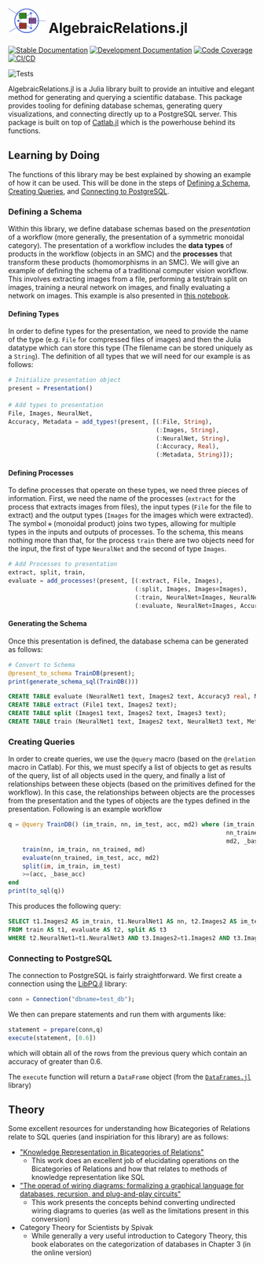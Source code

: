 # <img src="docs/src/assets/logo.png" width="15%"> AlgebraicRelations.jl

[![Stable Documentation](https://img.shields.io/badge/docs-stable-blue.svg)](https://AlgebraicJulia.github.io/AlgebraicRelations.jl/stable)
[![Development Documentation](https://img.shields.io/badge/docs-dev-blue.svg)](https://AlgebraicJulia.github.io/AlgebraicRelations.jl/dev)
[![Code Coverage](https://codecov.io/gh/AlgebraicJulia/AlgebraicRelations.jl/branch/main/graph/badge.svg)](https://codecov.io/gh/AlgebraicJulia/AlgebraicRelations.jl)
[![CI/CD](https://github.com/AlgebraicJulia/AlgebraicRelations.jl/actions/workflows/julia_ci.yml/badge.svg)](https://github.com/AlgebraicJulia/AlgebraicRelations.jl/actions/workflows/julia_ci.yml)

![Tests](https://github.com/AlgebraicJulia/AlgebraicRelations.jl/workflows/Tests/badge.svg)

AlgebraicRelations.jl is a Julia library built to provide an intuitive and
elegant method for generating and querying a scientific database. This
package provides tooling for defining database schemas,
generating query visualizations, and connecting directly up to a PostgreSQL
server. This package is built on top of
[Catlab.jl](https://github.com/AlgebraicJulia/Catlab.jl) which is the
powerhouse behind its functions.

## Learning by Doing

The functions of this library may be best explained by showing an example
of how it can be used. This will be done in the steps of [Defining a
Schema](#defining-a-schema), [Creating Queries](#creating-queries), and
[Connecting to PostgreSQL](#connecting-to-postgresql).

### Defining a Schema

Within this library, we define database schemas based on the _presentation_ of a
workflow (more generally, the presentation of a symmetric monoidal category).
The presentation of a workflow includes the **data types** of products in the
workflow (objects in an SMC) and the **processes** that transform these products
(homomorphisms in an SMC). We will give an example of defining the schema of a
traditional computer vision workflow. This involves extracting images from a
file, performing a test/train split on images, training a neural network on
images, and finally evaluating a network on images. This example is also
presented in [this notebook](examples/ml_workflow_demo/ml_demo.ipynb).

#### Defining Types

In order to define types for the presentation, we need to provide the name of
the type (e.g. `File` for compressed files of images) and then the Julia
datatype which can store this type (The filename can be stored uniquely as a
`String`). The definition of all types that we will need for our example is as
follows:

```julia
# Initialize presentation object
present = Presentation()

# Add types to presentation
File, Images, NeuralNet,
Accuracy, Metadata = add_types!(present, [(:File, String),
                                          (:Images, String),
                                          (:NeuralNet, String),
                                          (:Accuracy, Real),
                                          (:Metadata, String)]);
```

#### Defining Processes

To define processes that operate on these types, we need three pieces of
information. First, we need the name of the processes (`extract` for the
process that extracts images from files), the input types (`File` for the file
to extract) and the output types (`Images` for the images which were
extracted). The symbol `⊗` (monoidal product) joins two types, allowing for multiple types
in the inputs and outputs of processes. To the schema, this means nothing more than that,
for the process `train` there are two objects need for the input, the first of
type `NeuralNet` and the second of type `Images`.

```julia
# Add Processes to presentation
extract, split, train,
evaluate = add_processes!(present, [(:extract, File, Images),
                                    (:split, Images, Images⊗Images),
                                    (:train, NeuralNet⊗Images, NeuralNet⊗Metadata),
                                    (:evaluate, NeuralNet⊗Images, Accuracy⊗Metadata)]);
```

#### Generating the Schema

Once this presentation is defined, the database schema can be generated as follows:

```julia
# Convert to Schema
@present_to_schema TrainDB(present);
print(generate_schema_sql(TrainDB()))
```

```sql
CREATE TABLE evaluate (NeuralNet1 text, Images2 text, Accuracy3 real, Metadata4 text);
CREATE TABLE extract (File1 text, Images2 text);
CREATE TABLE split (Images1 text, Images2 text, Images3 text);
CREATE TABLE train (NeuralNet1 text, Images2 text, NeuralNet3 text, Metadata4 text);
```

### Creating Queries

In order to create queries, we use the `@query` macro (based on the `@relation`
macro in Catlab). For this, we must specify a list of objects to get as results
of the query, list of all objects used in the query, and finally a list of
relationships between these objects (based on the primitives defined for the
workflow). In this case, the relationships between objects are the processes
from the presentation and the types of objects are the types defined in the
presentation. Following is an example workflow

```julia
q = @query TrainDB() (im_train, nn, im_test, acc, md2) where (im_train, im_test, nn,
                                                              nn_trained, acc, md,
                                                              md2, _base_acc, im) begin
    train(nn, im_train, nn_trained, md)
    evaluate(nn_trained, im_test, acc, md2)
    split(im, im_train, im_test)
    >=(acc, _base_acc)
end
print(to_sql(q))
```

This produces the following query:

```sql
SELECT t1.Images2 AS im_train, t1.NeuralNet1 AS nn, t2.Images2 AS im_test, t2.Accuracy3 AS acc, t2.Metadata4 AS md2
FROM train AS t1, evaluate AS t2, split AS t3
WHERE t2.NeuralNet1=t1.NeuralNet3 AND t3.Images2=t1.Images2 AND t3.Images3=t2.Images2 AND t2.Accuracy3>=$1
```

### Connecting to PostgreSQL

The connection to PostgreSQL is fairly straightforward. We first create a
connection using the [LibPQ.jl](https://invenia.github.io/LibPQ.jl/stable/)
library:

```Julia
conn = Connection("dbname=test_db");
```

We then can prepare statements and run them with arguments like:

```Julia
statement = prepare(conn,q)
execute(statement, [0.6])
```

which will obtain all of the rows from the previous query which contain
an accuracy of greater than 0.6.

The `execute` function will return a `DataFrame` object (from the
[`DataFrames.jl`](http://juliadata.github.io/DataFrames.jl/stable/) library)

## Theory

Some excellent resources for understanding how Bicategories of Relations relate
to SQL queries (and inspiriation for this library) are as follows:

- ["Knowledge Representation in Bicategories of Relations"](https://arxiv.org/abs/1706.00526)
  - This work does an excellent job of elucidating operations on the Bicategories of Relations and how that relates to methods of knowledge representation like SQL
- ["The operad of wiring diagrams: formalizing a graphical language for databases, recursion, and plug-and-play circuits"](https://arxiv.org/abs/1305.0297)
  - This work presents the concepts behind converting undirected wiring diagrams to queries (as well as the limitations present in this conversion)
- Category Theory for Scientists by Spivak
  - While generally a very useful introduction to Category Theory, this book elaborates on the categorization of databases in Chapter 3 (in the online version)
